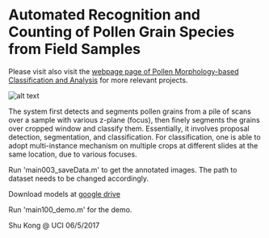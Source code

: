# Automated Recognition and Counting of Pollen Grain Species from Field Samples

Please visit also visit the [webpage page of Pollen Morphology-based Classification and Analysis](http://www.ics.uci.edu/~fowlkes/bioshape/index.html) for more relevant projects.


![alt text](http://www.ics.uci.edu/~skong2/img/demo_BIC_lowRes.png "visualization")


The system first detects and segments pollen grains from a pile of scans over a sample with various z-plane (focus), then finely segments the grains over cropped window and classify them. Essentially, it involves proposal detection, segmentation, and classification. For classification, one is able to adopt multi-instance mechanism on multiple crops at different slides at the same location, due to various focuses.


Run 'main003_saveData.m' to get the annotated images. The path to dataset needs to be changed accordingly.

Download models at [google drive](https://drive.google.com/open?id=0BxeylfSgpk1MREgycndzNmJLT00)

Run 'main100_demo.m' for the demo.

Shu Kong @ UCI
06/5/2017



